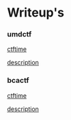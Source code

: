 # Writeup's

### umdctf
[ctftime](https://ctftime.org/event/1288)

[description](./bcactf/README.md)

### bcactf
[ctftime](https://ctftime.org/event/1369)

[description](umdctf/README.md)
